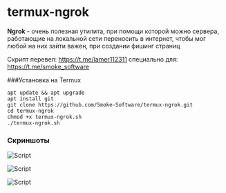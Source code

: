 # termux-ngrok
**Ngrok** - очень полезная утилита, при помощи которой можно сервера, работающие на локальной сети переносить в интернет, чтобы мог любой на них зайти
важен, при создании фишинг страниц

Скрипт перевел: https://t.me/lamer112311 специально для: https://t.me/smoke_software

###Установка на Termux
```
apt update && apt upgrade
apt install git
git clone https://github.com/Smoke-Software/termux-ngrok.git
cd termux-ngrok
chmod +x termux-ngrok.sh
./termux-ngrok.sh
```
### Скриншоты

<p align="centre">
<img src="https://ibb.co/wQrmMbY" alt="Script">
</p>

<p align="centre">
<img src="https://ibb.co/nnwQtvV" alt="Script">
</p>

<p align="centre">
<img src="https://i.imgur.com/m80I9UB.png" alt="Script">
</p>



